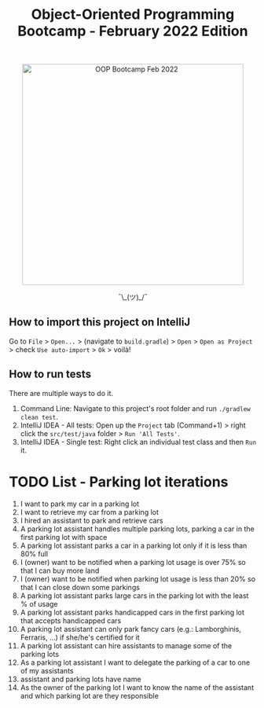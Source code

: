 <h1 align="center"> Object-Oriented Programming Bootcamp - February 2022 Edition </h1> <br>

<p align="center">
  <a href="https://gitpoint.co/">
    <img alt="OOP Bootcamp Feb 2022" title="oop-bootcamp" src="https://c.tenor.com/omNaWg3lke8AAAAC/predator-fire.gif" width="450">
  </a>
</p>

<p align="center">
  ¯\_(ツ)_/¯
</p>

## How to import this project on IntelliJ

Go to `File` > `Open...` > (navigate to `build.gradle`) > `Open` > `Open as Project` > check `Use auto-import` > `Ok` > voilà!

## How to run tests

There are multiple ways to do it. 

1. Command Line: Navigate to this project's root folder and run `./gradlew clean test`.
2. IntelliJ IDEA - All tests: Open up the `Project` tab (Command+1) > right click the `src/test/java` folder > `Run 'All Tests'`.
3. IntelliJ IDEA - Single test: Right click an individual test class and then `Run` it.


# TODO List - Parking lot iterations

1) I want to park my car in a parking lot
2) I want to retrieve my car from a parking lot
3) I hired an assistant to park and retrieve cars
4) A parking lot assistant handles multiple parking lots, parking a car in the first parking lot with space
5) A parking lot assistant parks a car in a parking lot only if it is less than 80% full
6) I (owner) want to be notified when a parking lot usage is over 75% so that I can buy more land
7) I (owner) want to be notified when parking lot usage is less than 20% so that I can close down some parkings
8) A parking lot assistant parks large cars in the parking lot with the least % of usage
9) A parking lot assistant parks handicapped cars in the first parking lot that accepts handicapped cars
10) A parking lot assistant can only park fancy cars (e.g.: Lamborghinis, Ferraris, …) if she/he's certified for it
11) A parking lot assistant can hire assistants to manage some of the parking lots
12) As a parking lot assistant I want to delegate the parking of a car to one of my assistants
13) assistant and parking lots have name
14) As the owner of the parking lot I want to know the name of the assistant and which parking lot are they responsible